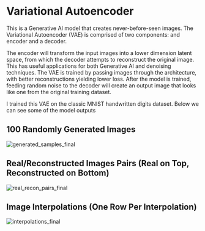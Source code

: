 # Variational Autoencoder

This is a Generative AI model that creates never-before-seen images. The Variational Autoencoder (VAE) is comprised of two components: and encoder and a decoder.

The encoder will transform the input images into a lower dimension latent space, from which the decoder attempts to reconstruct the original image. This has useful applications for both Generative AI and denoising techniques. The VAE is trained by passing images through the architecture, with better reconstructions yielding lower loss. After the model is trained, feeding random noise to the decoder will create an output image that looks like one from the original training dataset.

I trained this VAE on the classic MNIST handwritten digits dataset. Below we can see some of the model outputs

## 100 Randomly Generated Images

![generated_samples_final](https://github.com/jakesanghavi/Variational_Autoencoder/assets/57878447/e341039b-ba5c-4095-b5f4-46b0118d2980)

## Real/Reconstructed Images Pairs (Real on Top, Reconstructed on Bottom)

![real_recon_pairs_final](https://github.com/jakesanghavi/Variational_Autoencoder/assets/57878447/50a71a4f-c28e-4499-89ab-761a0a640e6b)

## Image Interpolations (One Row Per Interpolation)

![interpolations_final](https://github.com/jakesanghavi/Variational_Autoencoder/assets/57878447/a66fdb9f-27ea-47d8-998b-057e292e9906)
